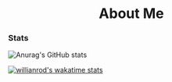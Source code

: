 <h1 align=center>About Me</h1>

<h3>Stats</h3>
<div>
  
  ![Anurag's GitHub stats](https://github-readme-stats.vercel.app/api?username=codewhatthouwilt&hide=stars,issues&show_icons=true&theme=github_dark)
  
  [![willianrod's wakatime stats](https://github-readme-stats.vercel.app/api/wakatime?username=Yake&theme=github_dark)](https://github.com/anuraghazra/github-readme-stats)

</div>








<!-- - 🔭 I’m currently working on ...
- 🌱 I’m currently learning ...
- 👯 I’m looking to collaborate on ...
- 🤔 I’m looking for help with ...
- 💬 Ask me about ...
- 📫 How to reach me: ...
- 😄 Pronouns: ...
- ⚡ Fun fact: ...
-->
